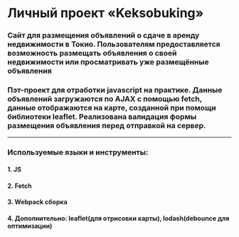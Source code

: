 # Личный проект «Keksobuking»
### Сайт для размещения объявлений о сдаче в аренду недвижимости в Токио. Пользователям предоставляется возможность размещать объявления о своей недвижимости или просматривать уже размещённые объявления 
### Пэт-проект для отработки javascript на практике. Данные объявлений загружаются по AJAX с помощью fetch, данные отображаются на карте, созданной при помощи библиотеки leaflet. Реализована валидация формы размещения объявления перед отправкой на сервер.

---

### Используемые языки и инструменты:
#### 1. JS
#### 2. Fetch 
#### 3. Webpack сборка
#### 4. Дополнительно: leaflet(для отрисовки карты), lodash(debounce для оптимизации)
